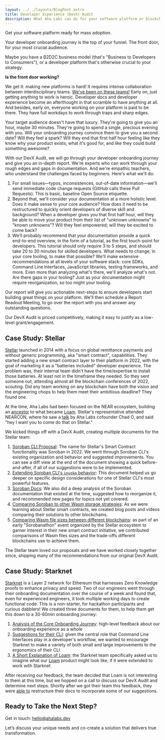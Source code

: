```yaml
---
layout: ../../layouts/BlogPost.astro
title: Developer Experience (DevX) Audit
description: What Aha Labs can do for your software platform or blockchain project
---
```


Get your software platform ready for mass adoption.

Your developer onboarding journey is the top of your funnel.
The front door, for your most crucial audience.

Maybe you have a B2D2C business model (that's "Business to Developers to
Consumers"), or a developer platform that's otherwise crucial to your strategy.

**Is the front door working?**

We get it: making new platforms is hard! It requires intense collaboration
between interdisciplinary teams. [We've been on these teams!](/team) Early on,
just getting anything to work is heroic. Developer docs and developer
experience become an afterthought in that scramble to have anything at all.
And besides, early on, everyone working on your platform is paid to be there.
They have full workdays to work through traps and sharp edges.

Your target audience doesn't have that luxury. They're going to give you an hour,
maybe 30 minutes. They're going to spend a single, precious evening with you.
Will your onboarding journey convince them to give you a second date? Will they
feel a spark? Will they end that first half hour feeling like they know why your
product exists, what it's good for, and like they could build something awesome?

With our DevX Audit, we will go through your developer onboarding journey and
give you an in-depth report. We're experts who can work through
your rough edges and gaps in documentation. And we're empathic teachers, who
understand the challenges faced by beginners. Here's what we'll do:

1. For small issues—typos, inconsistences, out-of-date information—we'll send
   immediate code change requests (GitHub calls these Pull Requests). This is
   basic, baseline Open Source etiquette.
2. Beyond that, we'll consider your documentation at a more holistic level. Does
   it make sense to your core audience? How does it need to be restructured to
   quickly orient developers of diverse skill and background? When a developer gives
   you that first half hour, will they be able to move your product from their
   list of "unknown unknowns" to "known unknowns"? Will they feel empowered;
   will they be excited to come back?
3. We'll probably recommend that your documentation provide a quick end-to-end
   overview, in the form of a tutorial, as the first touch-point for developers.
   This tutorial should only require 3 to 5 steps, and should take 20 to 30
   minutes for skilled developers. What needs to change, in your core tooling,
   to make that possible? We'll make extensive recommendations at all levels of
   your software stack: core SDKs, Command Line Interfaces, JavaScript
   libraries, testing frameworks, and more. Even more than analyzing what's there,
   we'll analyze what's not. Are there gaps in your tooling? Just as your
   documentation might require reorganization, so too might your tooling.

Our report will give you actionable next-steps to ensure developers start
building great things on your platform. We'll then schedule a Report Readout
Meeting, to go over the report with you and answer any outstanding questions.

Our DevX Audit is priced competitively, making it easy to justify as a low-level
grant/engagement.

## Case Study: Stellar

[Stellar](https://stellar.org/) launched in 2014 with a focus on global remittance payments and without generic programming, aka "smart contract", capabilities. They started adding a new smart contract layer to their platform in 2022, with the goal of marketing it as a "batteries included" developer experience. The problem was, their internal team didn't have the time/expertise to install those batteries. At least not in the timeframe they needed. So they sent someone out, attending almost all the blockchain conferences of 2022, scouting. Did any team working on any blockchain have both the vision and the engineering chops to help them meet their ambitious deadline? They found one.

At the time, Aha Labs had been focused on the NEAR ecosystem, building an [ancestor](https://raen.dev/admin/) to what became [Loam](https://loam.build). Stellar's representative attended NEARCON, where he saw a [talk](https://youtu.be/VenoNgWdvw0) by Aha Labs cofounder Chad O, and said "hey I want you to come do that on Stellar."

We kicked things off with a DevX Audit, creating multiple documents for the Stellar team:

1. [Soroban CLI Proposal](https://docs.google.com/document/d/16lJhyMU6cqRzNtMclr9yXd978MJgbZ0El9UhxbTz_Ts/edit?tab=t.0#heading=h.4tvfd2wht2ga): The name for Stellar's Smart Contract functionality was Soroban in 2022. We went through Soroban CLI's existing organization and behavior and suggested improvements. You can see a diff view at the end of the document showing a quick before-and-after, if all of our suggestions were to be implemented.
2. [Extending Soroban CLI's `invoke` behavior](https://docs.google.com/document/d/1LASaLyxIA2-YqLnn2NqI5NZGnEmdzx9lLh-j7n0-i4A/edit?tab=t.0#heading=h.rr1xfyfdbyqw): This document helped us go deeper on specific design considerations for one of Stellar CLI's most powerful features.
3. [Soroban Docs](https://docs.google.com/document/d/1qtMqTQZStR1Q9syaG-LgZKT_rcuEg0FLMIXhuAK1nYQ/edit?tab=t.0#heading=h.tuiqqltzs76h): We also did a deep analysis of the Soroban documentation that existed at the time, suggested how to reorganize it, and recommended new pages for topics not yet covered.
4. [Comparing Soroban to other Wasm storage strategies](https://ahalabs.dev/posts/comparing-rust-smart-contract-storage-approaches/): As we were learning about Stellar smart contracts, we created blog posts and videos comparing their solutions to other blockchains.
5. [Comparing Wasm file sizes between different blockchains](https://github.com/stellar/sorobanathon/discussions/26): as part of an early "Sorobanathon" event organized by the Stellar ecosystem to garner interest in their new smart contract initiative, we contributed comparisons of Wasm files sizes and the trade-offs different blockchains use to achieve them.

The Stellar team loved our proposals and we have worked closely together since, shipping many of the recommendations from our original DevX Audit.

## Case Study: Starknet

[Starknet](https://www.starknet.io/) is a Layer 2 network for Ethereum that harnesses Zero Knowledge proofs to enhance privacy and speed. Two of our engineers went through their onboarding documentation over the course of a week and found that, even for experienced engineers, it took multiple working days to create functional code. This is a non-starter, for hackathon participants and curious dabblers! We created three documents for them, to help them get this down to a 30-60min onboarding journey:

1. [Analysis of the Core Onboarding Journey](https://docs.google.com/document/d/1z5_nkwNhxXitz6PYeUZu-avv6gGrWuDTXsL25luAh4I/edit?tab=t.0#heading=h.hmhw8fbeiiq5): high-level feedback about our onboarding experience as a whole
2. [Suggestions for their CLI](https://docs.google.com/document/d/17OaiXeSVJH1bEJVVNx_ZiWmJZsbgF9vAdEMcHNZYIwM/edit?tab=t.0#heading=h.wf127bwxcmvq): given the central role that Command Line Interfaces play in a developer's workflow, we wanted to encourage Starknet to make a variety of both small and large improvements to the ergonomics of their CLI
3. [A Short Explanation of Loam](https://docs.google.com/document/d/1fHkrZeQMj_v4xzne8g4toKRa71Q-EKW_oR71_Cn1lPo/edit?tab=t.0#heading=h.pp9a87xx5ks8): the Starknet team specifically asked us to imagine what our [Loam](https://loam.build/) product might look like, if it were extended to work with Starknet

After receiving our feedback, the team decided that Loam is not interesting to them at this time, but we hopped on a call to discuss our DevX Audit and determine next steps. Shortly after we got their team this feedback, they were [able to](https://github.com/starknet-io/starknet-docs/pull/1480) restructure their docs to incorporate some of our suggestions.

## Ready to Take the Next Step?

Get in touch: <a href="mailto:hello@ahalabs.dev?subject=DevX Audit">hello@ahalabs.dev</a>

Let’s discuss your unique needs and co-create a solution that delivers true transformation.
